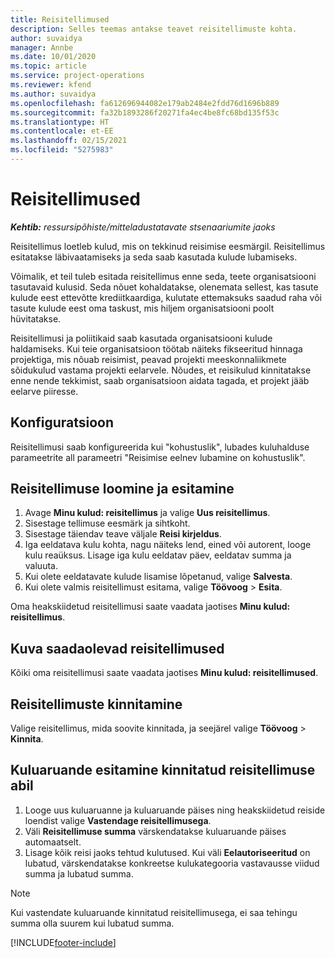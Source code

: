 ```yaml
---
title: Reisitellimused
description: Selles teemas antakse teavet reisitellimuste kohta.
author: suvaidya
manager: Annbe
ms.date: 10/01/2020
ms.topic: article
ms.service: project-operations
ms.reviewer: kfend
ms.author: suvaidya
ms.openlocfilehash: fa612696944082e179ab2484e2fdd76d1696b889
ms.sourcegitcommit: fa32b1893286f20271fa4ec4be8fc68bd135f53c
ms.translationtype: HT
ms.contentlocale: et-EE
ms.lasthandoff: 02/15/2021
ms.locfileid: "5275983"
---
```

# <a name="travel-requisitions"></a>Reisitellimused

_**Kehtib:** ressursipõhiste/mitteladustatavate stsenaariumite jaoks_

Reisitellimus loetleb kulud, mis on tekkinud reisimise eesmärgil. Reisitellimus esitatakse läbivaatamiseks ja seda saab kasutada kulude lubamiseks.

Võimalik, et teil tuleb esitada reisitellimus enne seda, teete organisatsiooni tasutavaid kulusid. Seda nõuet kohaldatakse, olenemata sellest, kas tasute kulude eest ettevõtte krediitkaardiga, kulutate ettemaksuks saadud raha või tasute kulude eest oma taskust, mis hiljem organisatsiooni poolt hüvitatakse.

Reisitellimusi ja poliitikaid saab kasutada organisatsiooni kulude haldamiseks. Kui teie organisatsioon töötab näiteks fikseeritud hinnaga projektiga, mis nõuab reisimist, peavad projekti meeskonnaliikmete sõidukulud vastama projekti eelarvele. Nõudes, et reisikulud kinnitatakse enne nende tekkimist, saab organisatsioon aidata tagada, et projekt jääb eelarve piiresse.

## <a name="configuration"></a>Konfiguratsioon 

Reisitellimusi saab konfigureerida kui "kohustuslik", lubades kuluhalduse parameetrite all parameetri "Reisimise eelnev lubamine on kohustuslik". 

## <a name="create-and-submit-a-travel-requisition"></a>Reisitellimuse loomine ja esitamine

1. Avage **Minu kulud: reisitellimus** ja valige **Uus reisitellimus**.
2. Sisestage tellimuse eesmärk ja sihtkoht.
3. Sisestage täiendav teave väljale **Reisi kirjeldus**. 
4. Iga eeldatava kulu kohta, nagu näiteks lend, eined või autorent, looge kulu reaüksus. Lisage iga kulu eeldatav päev, eeldatav summa ja valuuta. 
5. Kui olete eeldatavate kulude lisamise lõpetanud, valige **Salvesta**.
6. Kui olete valmis reisitellimust esitama, valige **Töövoog** > **Esita**.

Oma heakskiidetud reisitellimusi saate vaadata jaotises **Minu kulud: reisitellimus**. 

## <a name="view-available-travel-requisitions"></a>Kuva saadaolevad reisitellimused

Kõiki oma reisitellimusi saate vaadata jaotises **Minu kulud: reisitellimused**.

## <a name="approve-travel-requisitions"></a>Reisitellimuste kinnitamine

Valige reisitellimus, mida soovite kinnitada, ja seejärel valige **Töövoog** > **Kinnita**.  

## <a name="submit-an-expense-report-using-your-approved-travel-requisition"></a>Kuluaruande esitamine kinnitatud reisitellimuse abil

1. Looge uus kuluaruanne ja kuluaruande päises ning heakskiidetud reiside loendist valige **Vastendage reisitellimusega**.
2. Väli **Reisitellimuse summa** värskendatakse kuluaruande päises automaatselt.
3. Lisage kõik reisi jaoks tehtud kulutused. Kui väli **Eelautoriseeritud** on lubatud, värskendatakse konkreetse kulukategooria vastavausse viidud summa ja lubatud summa.

> [!NOTE]
> Kui vastendate kuluaruande kinnitatud reisitellimusega, ei saa tehingu summa olla suurem kui lubatud summa. 


[!INCLUDE[footer-include](../includes/footer-banner.md)]